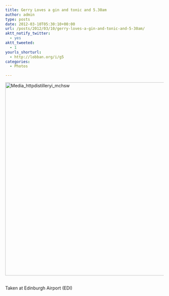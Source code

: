 ```yaml
---
title: Gerry Loves a gin and tonic and 5.30am
author: admin
type: posts
date: 2012-03-10T05:30:10+00:00
url: /posts/2012/03/10/gerry-loves-a-gin-and-tonic-and-5-30am/
aktt_notify_twitter:
  - yes
aktt_tweeted:
  - 1
yourls_shorturl:
  - http://lobban.org/i/g5
categories:
  - Photos

---
```

<div class='posterous_autopost'>
  <a href="http://instagr.am/p/H-u5DFKlv3/"></p> 
  
  <div class='p_embed p_image_embed'>
    <a href="http://getfile0.posterous.com/getfile/files.posterous.com/nonimage/gflwdpmAeJyrzfsdqvyhHclHsgonqiExhzCefuftdICyzijvcCxIwGozJkjv/media_httpdistilleryi_mCHsw.jpg.scaled1000.jpg"><img alt="Media_httpdistilleryi_mchsw" height="612" src="https://getfile0.posterous.com/getfile/files.posterous.com/nonimage/gflwdpmAeJyrzfsdqvyhHclHsgonqiExhzCefuftdICyzijvcCxIwGozJkjv/media_httpdistilleryi_mCHsw.jpg.scaled1000.jpg" width="612" /></a>
  </div>
  
  <p>
    </a><br />Taken at Edinburgh Airport (EDI)</div>